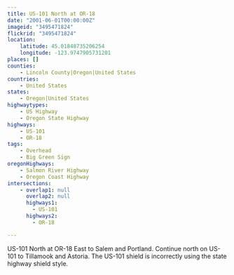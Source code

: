 ```yaml
---
title: US-101 North at OR-18
date: "2001-06-01T00:00:00Z"
imageid: "3495471824"
flickrid: "3495471824"
location:
    latitude: 45.01848735206254
    longitude: -123.9747905731201
places: []
counties:
    - Lincoln County|Oregon|United States
countries:
    - United States
states:
    - Oregon|United States
highwaytypes:
    - US Highway
    - Oregon State Highway
highways:
    - US-101
    - OR-18
tags:
    - Overhead
    - Big Green Sign
oregonHighways:
    - Salmon River Highway
    - Oregon Coast Highway
intersections:
    - overlap1: null
      overlap2: null
      highways1:
        - US-101
      highways2:
        - OR-18

---
```

US-101 North at OR-18 East to Salem and Portland.  Continue north on US-101 to Tillamook and Astoria.  The US-101 shield is incorrectly using the state highway shield style.